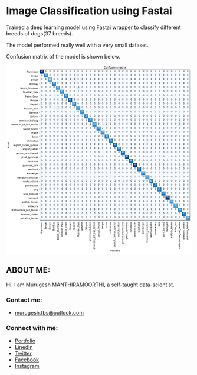 # Image Classification using Fastai

Trained a deep learning model using Fastai wrapper to classify different breeds of dogs(37 breeds).

The model performed really well with a very small dataset. 

Confusion matrix of the model is shown below. 

![Confusion_matrix](https://github.com/murugeshmanthiramoorthi/Image_classification_using_fastai/blob/master/confusion_matrix.png)

## ABOUT ME:
Hi. I am Murugesh MANTHIRAMOORTHI, a self-taught data-scientist. 

### Contact me:

* [murugesh.tbs@outlook.com](mailto:murugesh.tbs@outlook.com)

### Connect with me:

* [Portfolio](https://murugeshmanthiramoorthi.github.io/)
* [LinedIn](https://www.linkedin.com/in/murugesh-manthiramoorthi/)
* [Twitter](https://twitter.com/murugesh__m)
* [Facebook](https://www.facebook.com/murugeshmanthiramoorthi/)
* [Instagram](https://www.instagram.com/murugesh__m/)
